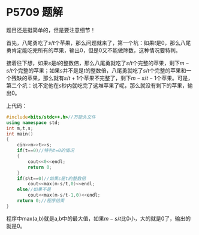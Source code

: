 # P5709 题解

题目还是挺简单的，但是要注意细节！

首先，八尾勇吃了$s/t$个苹果，那么问题就来了，第一个坑：如果$t$是0，那么八尾勇肯定能吃完所有的苹果，输出0，但是0又不能做除数，这种情况要特判。

接着往下想，如果$s$是$t$的整数倍，那么八尾勇就吃了$s/t$个完整的苹果，剩下$m-s/t$个完整的苹果；如果$s$并不是是$t$的整数倍，八尾勇就吃了$s/t$个完整的苹果和一个残缺的苹果，那么就有$s/t+1$个苹果不完整了，剩下$m-s/t-1$个苹果。可是，第二个坑：说不定他在$s$秒内就吃完了这堆苹果了呢，那么就没有剩下的苹果，输出0。

上代码：
```cpp
#include<bits/stdc++.h>//万能头文件
using namespace std;
int m,t,s;
int main()
{
	cin>>m>>t>>s;
	if(t==0)//特判t=0的情况
	{
		cout<<0<<endl;
		return 0;
	}
	if(s%t==0)//如果s是t的整数倍
		cout<<max(m-s/t,0)<<endl;
	else//如果不是
		cout<<max(m-s/t-1,0)<<endl;
	return 0;//程序结束
}
```
程序中max(a,b)就是a,b中的最大值，如果$m-s/t$比0小，大的就是0了，输出的就是0。
